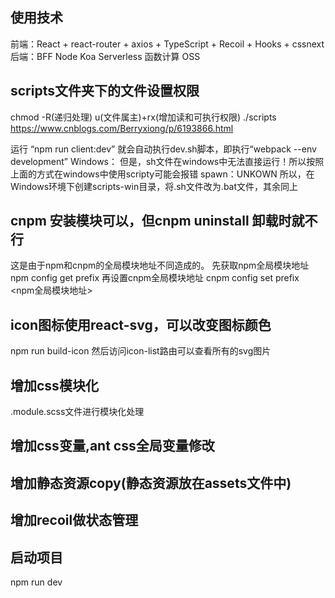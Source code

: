 ## 使用技术
前端：React + react-router + axios + TypeScript + Recoil + Hooks + cssnext
后端：BFF Node Koa Serverless  函数计算  OSS

## scripts文件夹下的文件设置权限
chmod -R(递归处理) u(文件属主)+rx(增加读和可执行权限) ./scripts
https://www.cnblogs.com/Berryxiong/p/6193866.html

运行 “npm run client:dev” 就会自动执行dev.sh脚本，即执行“webpack --env development”
Windows：
但是，sh文件在windows中无法直接运行！所以按照上面的方式在windows中使用scripty可能会报错
spawn：UNKOWN
所以，在Windows环境下创建scripts-win目录，将.sh文件改为.bat文件，其余同上

## cnpm 安装模块可以，但cnpm uninstall 卸载时就不行
这是由于npm和cnpm的全局模块地址不同造成的。
先获取npm全局模块地址 npm config get prefix
再设置cnpm全局模块地址 cnpm config set prefix <npm全局模块地址>

## icon图标使用react-svg，可以改变图标颜色
npm run build-icon
然后访问icon-list路由可以查看所有的svg图片
## 增加css模块化
.module.scss文件进行模块化处理
## 增加css变量,ant css全局变量修改
## 增加静态资源copy(静态资源放在assets文件中)

## 增加recoil做状态管理

## 启动项目
npm run dev

